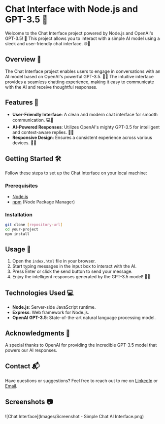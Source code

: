 # Chat Interface with Node.js and GPT-3.5 🚀

Welcome to the Chat Interface project powered by Node.js and OpenAI's GPT-3.5! 🤖 This project allows you to interact with a simple AI model using a sleek and user-friendly chat interface. 🌐💬

## Overview 🌟

The Chat Interface project enables users to engage in conversations with an AI model based on OpenAI's powerful GPT-3.5. 🧠💡 The intuitive interface provides a seamless chatting experience, making it easy to communicate with the AI and receive thoughtful responses.

## Features 🚀

- **User-Friendly Interface**: A clean and modern chat interface for smooth communication. 💻📱
- **AI-Powered Responses**: Utilizes OpenAI's mighty GPT-3.5 for intelligent and context-aware replies. 🤯🤖
- **Responsive Design**: Ensures a consistent experience across various devices. 📐📲

## Getting Started 🛠️

Follow these steps to set up the Chat Interface on your local machine:

### Prerequisites
- [Node.js](https://nodejs.org/)
- [npm](https://www.npmjs.com/) (Node Package Manager)

### Installation
```bash
git clone [repository-url]
cd your-project
npm install
```

## Usage 🚦

1. Open the `index.html` file in your browser.
2. Start typing messages in the input box to interact with the AI.
3. Press Enter or click the send button to send your message.
4. Enjoy the intelligent responses generated by the GPT-3.5 model! 🎉🤩

## Technologies Used 💻

- **Node.js**: Server-side JavaScript runtime.
- **Express**: Web framework for Node.js.
- **OpenAI GPT-3.5**: State-of-the-art natural language processing model.

## Acknowledgments 🙌

A special thanks to OpenAI for providing the incredible GPT-3.5 model that powers our AI responses.

## Contact 📬

Have questions or suggestions? Feel free to reach out to me on [LinkedIn](https://www.linkedin.com/in/sweta-upadhyay-369841196/) or [Email](mailto:upadhyaysweta17@example.com).

## Screenshots 📷

![Chat Interface](Images/Screenshot - Simple Chat AI Interface.png)
